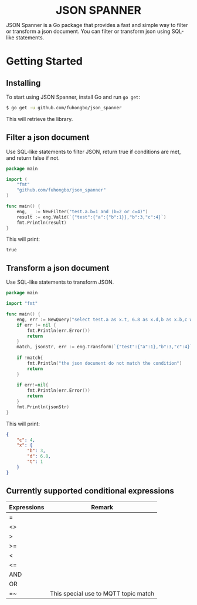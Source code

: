 
<p align="center">
<b style="font-size: 30px">JSON SPANNER</b>
<p>
JSON Spanner is a Go package that provides a fast and simple way to filter or transform a json document. You can filter or transform json using SQL-like statements.

Getting Started
===============

## Installing

To start using JSON Spanner, install Go and run `go get`:

```sh
$ go get -u github.com/fuhongbo/json_spanner
```

This will retrieve the library.

## Filter a json document

Use SQL-like statements to filter JSON, return true if conditions are met, and return false if not.

```go
package main

import (
	"fmt"
	"github.com/fuhongbo/json_spanner"
)

func main() {
	eng, _ := NewFilter("test.a.b=1 and (b=2 or c=4)")
	result := eng.Valid(`{"test":{"a":{"b":1}},"b":3,"c":4}`)
	fmt.Println(result)
}
```

This will print:

```
true
```

## Transform a json document

Use SQL-like statements to transform JSON.

```go
package main

import "fmt"

func main() {
	eng, err := NewQuery("select test.a as x.t, 6.8 as x.d,b as x.b,c where test.a=1 and (b=2 or c=4)")
	if err != nil {
		fmt.Println(err.Error())
		return
	}
	match, jsonStr, err := eng.Transform(`{"test":{"a":1},"b":3,"c":4}`)
    
	if !match{
		fmt.Println("the json document do not match the condition")
		return
    } 
	
	if err!=nil{
		fmt.Println(err.Error())
		return
    }
	fmt.Println(jsonStr)
}
```

This will print:

```json
{
    "c": 4,
    "x": {
        "b": 3,
        "d": 6.8,
        "t": 1
    }
}
```

## Currently supported conditional expressions 

| Expressions | Remark                               |
|-------------|--------------------------------------|
| =           |                                      |
| <>          |                                      |
| \>          |                                      |
| \>=         |                                      |
| <           |                                      |
| <=          |                                      |
| AND         |                                      |
| OR          |                                      |
| =~          | This special use to MQTT topic match |
